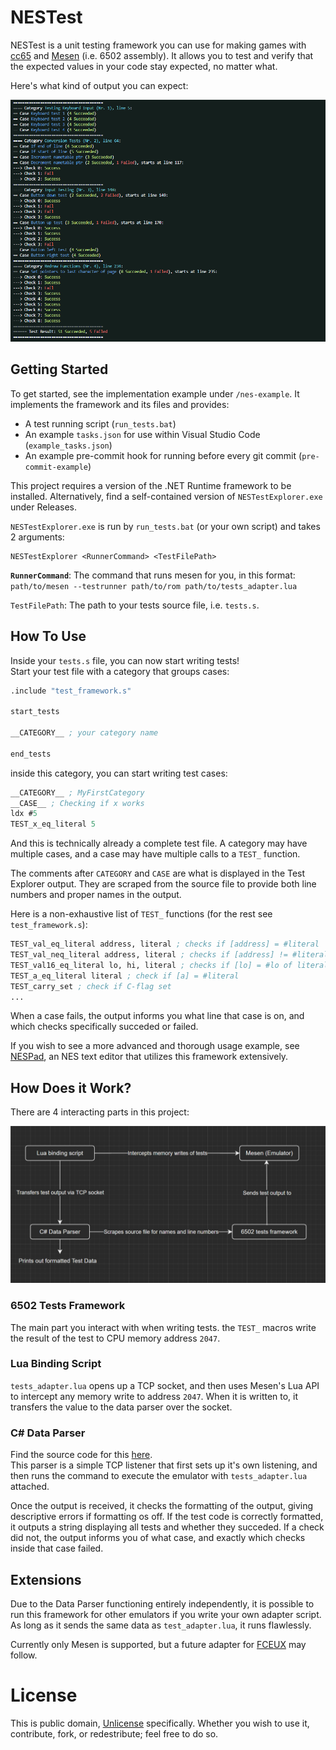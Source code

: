 # NESTest
NESTest is a unit testing framework you can use for making games with [cc65](https://cc65.github.io/) and [Mesen](https://mesen.ca/) (i.e. 6502 assembly). It allows you to test and verify that the expected values in your code stay expected, no matter what.

Here's what kind of output you can expect:

![Example Test Output](./RepoIMG/ExampleOutput.png)

## Getting Started
To get started, see the implementation example under `/nes-example`. It implements the framework and its files and provides:
- A test running script (`run_tests.bat`)
- An example `tasks.json` for use within Visual Studio Code (`example_tasks.json`)
- An example pre-commit hook for running before every git commit (`pre-commit-example`)

This project requires a version of the .NET Runtime framework to be installed. Alternatively, find a self-contained version of `NESTestExplorer.exe` under Releases.

`NESTestExplorer.exe` is run by `run_tests.bat` (or your own script) and takes 2 arguments:
```
NESTestExplorer <RunnerCommand> <TestFilePath>
```
**`RunnerCommand`**: The command that runs mesen for you, in this format:
<br>
`path/to/mesen --testrunner path/to/rom path/to/tests_adapter.lua`

`TestFilePath`: The path to your tests source file, i.e. `tests.s`.

## How To Use

Inside your `tests.s` file, you can now start writing tests!
<br>
Start your test file with a category that groups cases:

```lisp
.include "test_framework.s"

start_tests

__CATEGORY__ ; your category name

end_tests
```

inside this category, you can start writing test cases:

```lisp
__CATEGORY__ ; MyFirstCategory
__CASE__ ; Checking if x works
ldx #5
TEST_x_eq_literal 5
```

And this is technically already a complete test file. A category may have multiple cases, and a case may have multiple calls to a `TEST_` function.

The comments after `CATEGORY` and `CASE` are what is displayed in the Test Explorer output. They are scraped from the source file to provide both line numbers and proper names in the output.

Here is a non-exhaustive list of `TEST_` functions (for the rest see `test_framework.s`):

```lisp
TEST_val_eq_literal address, literal ; checks if [address] = #literal
TEST_val_neq_literal address, literal ; checks if [address] != #literal
TEST_val16_eq_literal lo, hi, literal ; checks if [lo] = #lo of literal and [hi] = #hi of literal
TEST_a_eq_literal literal ; check if [a] = #literal
TEST_carry_set ; check if C-flag set
...
```

When a case fails, the output informs you what line that case is on, and which checks specifically succeded or failed.

If you wish to see a more advanced and thorough usage example, see [NESPad](https://github.com/akadeax/nespad), an NES text editor that utilizes this framework extensively.

## How Does it Work?

There are 4 interacting parts in this project:

![Architechture Chart](./RepoIMG/Architecture.png)

### 6502 Tests Framework
The main part you interact with when writing tests. the `TEST_` macros write the result of the test to CPU memory address `2047`.

### Lua Binding Script
`tests_adapter.lua` opens up a TCP socket, and then uses Mesen's Lua API to intercept any memory write to address `2047`. When it is written to, it transfers the value to the data parser over the socket.

### C# Data Parser
Find the source code for this [here](https://github.com/Akadeax/nes-test-explorer).
<br>
This parser is a simple TCP listener that first sets up it's own listening, and then runs the command to execute the emulator with `tests_adapter.lua` attached.

 Once the output is received, it checks the formatting of the output, giving descriptive errors if formatting os off. If the test code is correctly formatted, it outputs a string displaying all tests and whether they succeded. If a check did not, the output informs you of what case, and exactly which checks inside that case failed.

## Extensions
Due to the Data Parser functioning entirely independently, it is possible to run this framework for other emulators if you write your own adapter script. As long as it sends the same data as `test_adapter.lua`, it runs flawlessly.

 Currently only Mesen is supported, but a future adapter for [FCEUX](https://fceux.com/web/home.html) may follow.

 # License
 This is public domain, [Unlicense](https://unlicense.org/) specifically. Whether you wish to use it, contribute, fork, or redestribute; feel free to do so.
